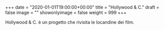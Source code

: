 +++
date = "2020-01-01T19:00:00+00:00"
title = "Hollywood & C."
draft = false
image = ""
showonlyimage = false
weight = 999
+++

Hollywood & C. è un progetto che rivisita le locandine dei film.
<!--more-->

